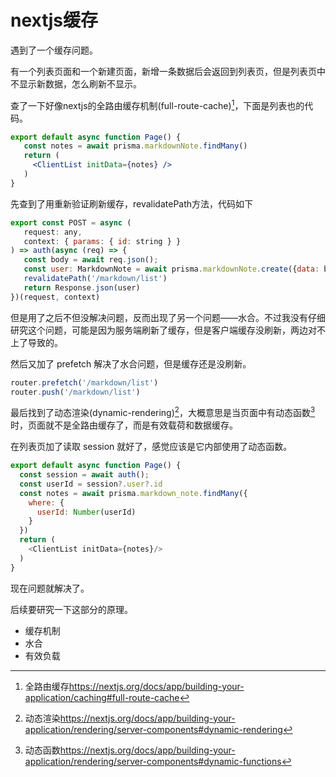 # nextjs缓存

遇到了一个缓存问题。

有一个列表页面和一个新建页面，新增一条数据后会返回到列表页，但是列表页中不显示新数据，怎么刷新不显示。

查了一下好像nextjs的全路由缓存机制(full-route-cache)[^1]，下面是列表也的代码。

```jsx
export default async function Page() {
   const notes = await prisma.markdownNote.findMany()
   return (
     <ClientList initData={notes} />
   )
}
```

先查到了用重新验证刷新缓存，revalidatePath方法，代码如下
```js
export const POST = async (
   request: any,
   context: { params: { id: string } }
) => auth(async (req) => {
   const body = await req.json();
   const user: MarkdownNote = await prisma.markdownNote.create({data: body});
   revalidatePath('/markdown/list')
   return Response.json(user)
})(request, context)
```

但是用了之后不但没解决问题，反而出现了另一个问题——水合。不过我没有仔细研究这个问题，可能是因为服务端刷新了缓存，但是客户端缓存没刷新，两边对不上了导致的。

然后又加了 prefetch 解决了水合问题，但是缓存还是没刷新。

```js   
router.prefetch('/markdown/list')
router.push('/markdown/list')
```

最后找到了动态渲染(dynamic-rendering)[^2]，大概意思是当页面中有动态函数[^3]时，页面就不是全路由缓存了，而是有效载荷和数据缓存。

在列表页加了读取 session 就好了，感觉应该是它内部使用了动态函数。

```js
export default async function Page() {
  const session = await auth();
  const userId = session?.user?.id
  const notes = await prisma.markdown_note.findMany({
    where: {
      userId: Number(userId)
    }
  })
  return (
    <ClientList initData={notes}/>
  )
}
```

现在问题就解决了。

后续要研究一下这部分的原理。

- 缓存机制
- 水合
- 有效负载



[^1]: 全路由缓存<https://nextjs.org/docs/app/building-your-application/caching#full-route-cache>

[^2]: 动态渲染<https://nextjs.org/docs/app/building-your-application/rendering/server-components#dynamic-rendering>

[^3]: 动态函数<https://nextjs.org/docs/app/building-your-application/rendering/server-components#dynamic-functions>


